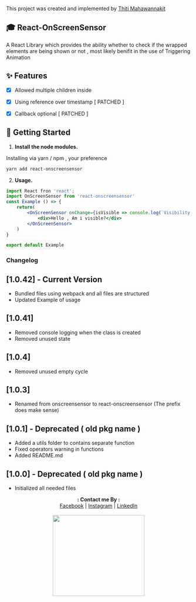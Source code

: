 This project was created and implemented by [Thiti Mahawannakit](https://www.facebook.com/thiti.developer)

## 🎓 React-OnScreenSensor

A React Library which provides the ability whether to check if the wrapped elements are being shown or not , most likely benifit in the use of Triggering Animation

## ✨ Features

- [x] Allowed multiple children inside
- [x] Using reference over timestamp [ PATCHED ]
- [x] Callback optional [ PATCHED ]


## 🚀 Getting Started

1. **Install the node modules.**

Installing via yarn / npm , your preference

```sh
yarn add react-onscreensensor
```

2. **Usage.**

```jsx
import React fron 'react';
import OnScreenSensor from 'react-onscreensensor'
const Example () => {
    return(
        <OnScreenSensor onChange={isVisible => console.log(`Visibility : ${isVisible}`)}>
            <div>Hello , Am i visible?</div>
        </OnScreenSensor>
    )
}

export default Example
```

### Changelog

## [1.0.42] - Current Version
- Bundled files using webpack and all files are structured
- Updated Example of usage

## [1.0.41]
- Removed console logging when the class is created
- Removed unused state

## [1.0.4]
- Removed unused empty cycle

## [1.0.3]
- Renamed from onscreensensor to react-onscreensensor (The prefix does make sense)

## [1.0.1] - Deprecated ( old pkg name )
- Added a utils folder to contains separate function
- Fixed operators warning in functions
- Added README.md

## [1.0.0] - Deprecated ( old pkg name )
- Initialized all needed files

<p align="center">
  <b>: Contact me By :</b><br>
  <a href="https://www.facebook.com/thiti.developer">Facebook</a> |
  <a href="https://www.instagram.com/thiti.mwk/">Instagram</a> |
  <a href="https://www.linkedin.com/in/thiti-mahawannakit-558791183/">LinkedIn</a>
  <br><br>
  <img src="https://media.giphy.com/media/h1u6yvxlVKmfLiSryA/giphy.gif" width="250" height="220">
</p>


